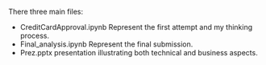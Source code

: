 There three main files:
 - CreditCardApproval.ipynb  Represent the first attempt and my thinking process.
 - Final_analysis.ipynb      Represent the final submission.
 - Prez.pptx                  presentation illustrating both technical and business aspects.    
